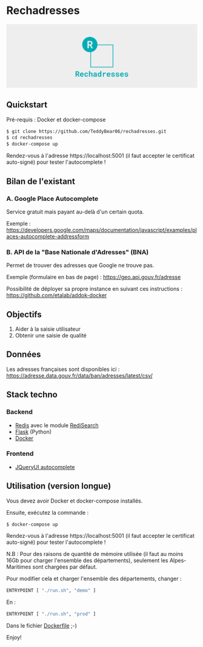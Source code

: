 # Rechadresses

![Rechadresses](logo.png?raw=true "Rechadresses")

## Quickstart

Pré-requis : Docker et docker-compose

```bash
$ git clone https://github.com/TeddyBear06/rechadresses.git
$ cd rechadresses
$ docker-compose up
```

Rendez-vous à l'adresse https://localhost:5001 (il faut accepter le certificat auto-signé) pour tester l'autocomplete !

## Bilan de l'existant

### A. Google Place Autocomplete

Service gratuit mais payant au-delà d'un certain quota.

Exemple : https://developers.google.com/maps/documentation/javascript/examples/places-autocomplete-addressform

### B. API de la "Base Nationale d'Adresses" (BNA)

Permet de trouver des adresses que Google ne trouve pas.

Exemple (formulaire en bas de page) : https://geo.api.gouv.fr/adresse

Possibilité de déployer sa propre instance en suivant ces instructions : https://github.com/etalab/addok-docker

## Objectifs

1. Aider à la saisie utilisateur
2. Obtenir une saisie de qualité

## Données

Les adresses françaises sont disponibles ici : https://adresse.data.gouv.fr/data/ban/adresses/latest/csv/

## Stack techno

### Backend

- [Redis](https://redis.io/) avec le module [RediSearch](https://oss.redislabs.com/redisearch/)
- [Flask](https://flask.palletsprojects.com/en/1.1.x/) (Python)
- [Docker](https://www.docker.com/)

### Frontend

- [JQueryUI autocomplete](https://jqueryui.com/autocomplete/)

## Utilisation (version longue)

Vous devez avoir Docker et docker-compose installés.

Ensuite, exécutez la commande :

```bash
$ docker-compose up
```

Rendez-vous à l'adresse https://localhost:5001 (il faut accepter le certificat auto-signé) pour tester l'autocomplete !

N.B : Pour des raisons de quantité de mémoire utilisée (il faut au moins 16Gb pour charger l'ensemble des départements), seulement les Alpes-Maritimes sont chargées par défaut.

Pour modifier cela et charger l'ensemble des départements, changer :

```bash
ENTRYPOINT [ "./run.sh", "demo" ]
```

En :

```bash
ENTRYPOINT [ "./run.sh", "prod" ]
```

Dans le fichier [Dockerfile](rechadresses/Dockerfile#L14) ;-)

Enjoy!